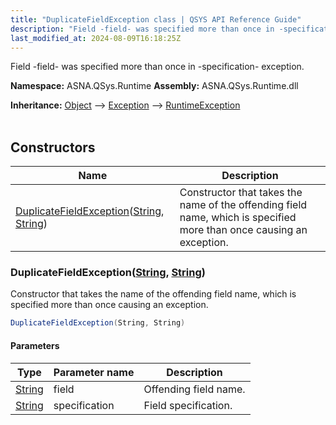 ```yaml
---
title: "DuplicateFieldException class | QSYS API Reference Guide"
description: "Field -field- was specified more than once in -specification- exception. "
last_modified_at: 2024-08-09T16:18:25Z
---
```


Field -field- was specified more than once in -specification- exception.

**Namespace:** ASNA.QSys.Runtime
**Assembly:** ASNA.QSys.Runtime.dll

**Inheritance:** [Object](https://docs.microsoft.com/en-us/dotnet/api/system.object) --> [Exception](https://docs.microsoft.com/en-us/dotnet/api/system.exception) --> [RuntimeException](/reference/runtime/qsys-runtime/runtime-exception.html)
<br>
<br>

## Constructors

| Name | Description |
| --- | --- |
| [DuplicateFieldException](#duplicatefieldexceptionstring-string)([String](https://docs.microsoft.com/en-us/dotnet/api/system.string), [String](https://docs.microsoft.com/en-us/dotnet/api/system.string)) | Constructor that takes the name of the offending field name, which is specified more than once causing an exception.

### DuplicateFieldException([String](https://docs.microsoft.com/en-us/dotnet/api/system.string), [String](https://docs.microsoft.com/en-us/dotnet/api/system.string))

Constructor that takes the name of the offending field name, which is specified more than once causing an exception.

```cs
DuplicateFieldException(String, String)
```

#### Parameters

| Type | Parameter name | Description
| --- | --- | ---
| [String](https://docs.microsoft.com/en-us/dotnet/api/system.string) | field | Offending field name.
| [String](https://docs.microsoft.com/en-us/dotnet/api/system.string) | specification | Field specification.
